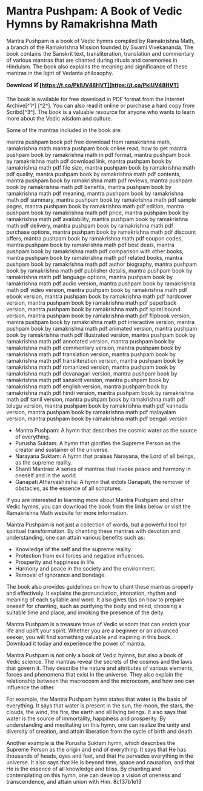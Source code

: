 # Mantra Pushpam: A Book of Vedic Hymns by Ramakrishna Math
 
Mantra Pushpam is a book of Vedic hymns compiled by Ramakrishna Math, a branch of the Ramakrishna Mission founded by Swami Vivekananda. The book contains the Sanskrit text, transliteration, translation and commentary of various mantras that are chanted during rituals and ceremonies in Hinduism. The book also explains the meaning and significance of these mantras in the light of Vedanta philosophy.
 
**Download 🗹 [https://t.co/PkIUV48HVT](https://t.co/PkIUV48HVT)**


 
The book is available for free download in PDF format from the Internet Archive[^1^] [^2^]. You can also read it online or purchase a hard copy from Scribd[^3^]. The book is a valuable resource for anyone who wants to learn more about the Vedic wisdom and culture.
 
Some of the mantras included in the book are:
 
mantra pushpam book pdf free download from ramakrishna math,  ramakrishna math mantra pushpam book online read,  how to get mantra pushpam book by ramakrishna math in pdf format,  mantra pushpam book by ramakrishna math pdf download link,  mantra pushpam book by ramakrishna math pdf file size,  mantra pushpam book by ramakrishna math pdf quality,  mantra pushpam book by ramakrishna math pdf contents,  mantra pushpam book by ramakrishna math pdf reviews,  mantra pushpam book by ramakrishna math pdf benefits,  mantra pushpam book by ramakrishna math pdf meaning,  mantra pushpam book by ramakrishna math pdf summary,  mantra pushpam book by ramakrishna math pdf sample pages,  mantra pushpam book by ramakrishna math pdf edition,  mantra pushpam book by ramakrishna math pdf price,  mantra pushpam book by ramakrishna math pdf availability,  mantra pushpam book by ramakrishna math pdf delivery,  mantra pushpam book by ramakrishna math pdf purchase options,  mantra pushpam book by ramakrishna math pdf discount offers,  mantra pushpam book by ramakrishna math pdf coupon codes,  mantra pushpam book by ramakrishna math pdf best deals,  mantra pushpam book by ramakrishna math pdf comparison with other books,  mantra pushpam book by ramakrishna math pdf related books,  mantra pushpam book by ramakrishna math pdf author biography,  mantra pushpam book by ramakrishna math pdf publisher details,  mantra pushpam book by ramakrishna math pdf language options,  mantra pushpam book by ramakrishna math pdf audio version,  mantra pushpam book by ramakrishna math pdf video version,  mantra pushpam book by ramakrishna math pdf ebook version,  mantra pushpam book by ramakrishna math pdf hardcover version,  mantra pushpam book by ramakrishna math pdf paperback version,  mantra pushpam book by ramakrishna math pdf spiral bound version,  mantra pushpam book by ramakrishna math pdf flipbook version,  mantra pushpam book by ramakrishna math pdf interactive version,  mantra pushpam book by ramakrishna math pdf animated version,  mantra pushpam book by ramakrishna math pdf illustrated version,  mantra pushpam book by ramakrishna math pdf annotated version,  mantra pushpam book by ramakrishna math pdf commentary version,  mantra pushpam book by ramakrishna math pdf translation version,  mantra pushpam book by ramakrishna math pdf transliteration version,  mantra pushpam book by ramakrishna math pdf romanized version,  mantra pushpam book by ramakrishna math pdf devanagari version,  mantra pushpam book by ramakrishna math pdf sanskrit version,  mantra pushpam book by ramakrishna math pdf english version,  mantra pushpam book by ramakrishna math pdf hindi version,  mantra pushpam book by ramakrishna math pdf tamil version,  mantra pushpam book by ramakrishna math pdf telugu version,  mantra pushpam book by ramakrishna math pdf kannada version,  mantra pushpam book by ramakrishna math pdf malayalam version,  mantra pushpam book by ramakrishna math pdf bengali version
 
- Mantra Pushpam: A hymn that describes the cosmic water as the source of everything.
- Purusha Suktam: A hymn that glorifies the Supreme Person as the creator and sustainer of the universe.
- Narayana Suktam: A hymn that praises Narayana, the Lord of all beings, as the supreme reality.
- Shanti Mantras: A series of mantras that invoke peace and harmony in oneself and in the world.
- Ganapati Atharvashirsha: A hymn that extols Ganapati, the remover of obstacles, as the essence of all scriptures.

If you are interested in learning more about Mantra Pushpam and other Vedic hymns, you can download the book from the links below or visit the Ramakrishna Math website for more information.
  
Mantra Pushpam is not just a collection of words, but a powerful tool for spiritual transformation. By chanting these mantras with devotion and understanding, one can attain various benefits such as:

- Knowledge of the self and the supreme reality.
- Protection from evil forces and negative influences.
- Prosperity and happiness in life.
- Harmony and peace in the society and the environment.
- Removal of ignorance and bondage.

The book also provides guidelines on how to chant these mantras properly and effectively. It explains the pronunciation, intonation, rhythm and meaning of each syllable and word. It also gives tips on how to prepare oneself for chanting, such as purifying the body and mind, choosing a suitable time and place, and invoking the presence of the deity.
 
Mantra Pushpam is a treasure trove of Vedic wisdom that can enrich your life and uplift your spirit. Whether you are a beginner or an advanced seeker, you will find something valuable and inspiring in this book. Download it today and experience the power of mantra.
  
Mantra Pushpam is not only a book of Vedic hymns, but also a book of Vedic science. The mantras reveal the secrets of the cosmos and the laws that govern it. They describe the nature and attributes of various elements, forces and phenomena that exist in the universe. They also explain the relationship between the macrocosm and the microcosm, and how one can influence the other.
 
For example, the Mantra Pushpam hymn states that water is the basis of everything. It says that water is present in the sun, the moon, the stars, the clouds, the wind, the fire, the earth and all living beings. It also says that water is the source of immortality, happiness and prosperity. By understanding and meditating on this hymn, one can realize the unity and diversity of creation, and attain liberation from the cycle of birth and death.
 
Another example is the Purusha Suktam hymn, which describes the Supreme Person as the origin and end of everything. It says that He has thousands of heads, eyes and feet, and that He pervades everything in the universe. It also says that He is beyond time, space and causation, and that He is the essence of all knowledge and bliss. By chanting and contemplating on this hymn, one can develop a vision of oneness and transcendence, and attain union with Him.
 8cf37b1e13
 
